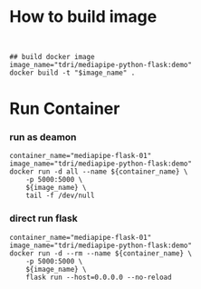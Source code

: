 
# How to build image
```


## build docker image
image_name="tdri/mediapipe-python-flask:demo"
docker build -t "$image_name" .

```
# Run Container 
### run as deamon 
```
container_name="mediapipe-flask-01"
image_name="tdri/mediapipe-python-flask:demo"
docker run -d all --name ${container_name} \
    -p 5000:5000 \
    ${image_name} \
    tail -f /dev/null
```
### direct run flask 
```
container_name="mediapipe-flask-01"
image_name="tdri/mediapipe-python-flask:demo"
docker run -d --rm --name ${container_name} \
    -p 5000:5000 \
    ${image_name} \
    flask run --host=0.0.0.0 --no-reload


```
